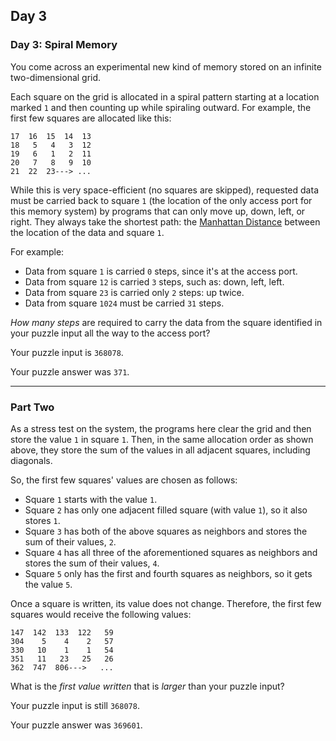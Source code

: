 ##  Day 3

### Day 3: Spiral Memory

You come across an experimental new kind of memory stored on an infinite two-dimensional grid.

Each square on the grid is allocated in a spiral pattern starting at a location marked `1`
and then counting up while spiraling outward. For example, the first few squares are allocated like this:

```
17  16  15  14  13
18   5   4   3  12
19   6   1   2  11
20   7   8   9  10
21  22  23---> ...
```

While this is very space-efficient (no squares are skipped), requested data must be carried back to
square `1` (the location of the only access port for this memory system) by programs that can only
move up, down, left, or right. They always take the shortest path: the
[Manhattan Distance](https://en.wikipedia.org/wiki/Taxicab_geometry) between the location of the
data and square `1`.

For example:

- Data from square `1` is carried `0` steps, since it's at the access port.
- Data from square `12` is carried `3` steps, such as: down, left, left.
- Data from square `23` is carried only `2` steps: up twice.
- Data from square `1024` must be carried `31` steps.

_How many steps_ are required to carry the data from the square identified in your puzzle input
all the way to the access port?

Your puzzle input is `368078`.

Your puzzle answer was `371`.

---

### Part Two

As a stress test on the system, the programs here clear the grid and then store the value
`1` in square `1`. Then, in the same allocation order as shown above, they store the sum of
the values in all adjacent squares, including diagonals.

So, the first few squares' values are chosen as follows:

- Square `1` starts with the value `1`.
- Square `2` has only one adjacent filled square (with value `1`), so it also stores `1`.
- Square `3` has both of the above squares as neighbors and stores the sum of their values, `2`.
- Square `4` has all three of the aforementioned squares as neighbors and stores the sum of their values, `4`.
- Square `5` only has the first and fourth squares as neighbors, so it gets the value `5`.

Once a square is written, its value does not change. Therefore, the first few squares would
receive the following values:

```
147  142  133  122   59
304    5    4    2   57
330   10    1    1   54
351   11   23   25   26
362  747  806--->   ...
```

What is the _first value written_ that is _larger_ than your puzzle input?

Your puzzle input is still `368078`.

Your puzzle answer was `369601`.

